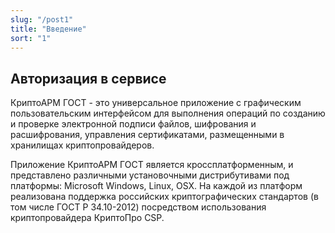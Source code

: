 ```yaml
---
slug: "/post1"
title: "Введение"
sort: "1"
---
```


## Авторизация в сервисе

КриптоАРМ ГОСТ - это универсальное приложение с графическим пользовательским
интерфейсом для выполнения операций по созданию и проверке электронной подписи
файлов, шифрования и расшифрования, управления сертификатами, размещенными в
хранилищах криптопровайдеров.

Приложение КриптоАРМ ГОСТ является кроссплатформенным, и представлено различными
установочными дистрибутивами под платформы: Microsoft Windows, Linux, OSX. На
каждой из платформ реализована поддержка российских криптографических стандартов
(в том числе ГОСТ Р 34.10-2012) посредством использования криптопровайдера
КриптоПро CSP.